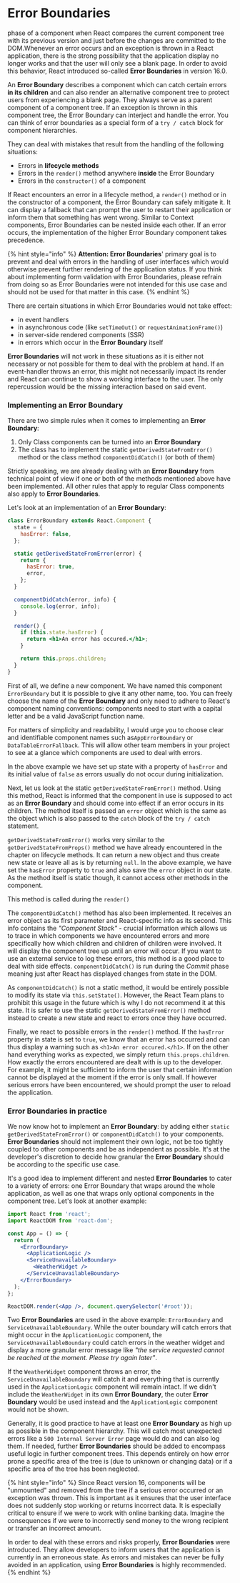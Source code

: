 # Error Boundaries

phase of a component when React compares the current component tree with its previous version and just before the changes are committed to the DOM.Whenever an error occurs and an exception is thrown in a React application, there is the strong possibility that the application display no longer works and that the user will only see a blank page. In order to avoid this behavior, React introduced so-called **Error Boundaries** in version 16.0.

An **Error Boundary** describes a component which can catch certain errors **in its children** and can also render an alternative component tree to protect users from experiencing a blank page. They always serve as a parent component of a component tree. If an exception is thrown in this component tree, the Error Boundary can interject and handle the error. You can think of error boundaries as a special form of a `try / catch` block for component hierarchies.

They can deal with mistakes that result from the handling of the following situations:

- Errors in **lifecycle methods**
- Errors in the `render()` method anywhere **inside** the Error Boundary
- Errors in the `constructor()` of a component

If React encounters an error in a lifecycle method, a `render()` method or in the constructor of a component, the Error Boundary can safely mitigate it. It can display a fallback that can prompt the user to restart their application or inform them that something has went wrong. Similar to Context components, Error Boundaries can be nested inside each other. If an error occurs, the implementation of the higher Error Boundary component takes precedence.

{% hint style="info" %}
**Attention: Error Boundaries**' primary goal is to prevent and deal with errors in the handling of user interfaces which would otherwise prevent further rendering of the application status. If you think about implementing form validation with Error Boundaries, please refrain from doing so as Error Boundaries were not intended for this use case and should not be used for that matter in this case.
{% endhint %}

There are certain situations in which Error Boundaries would not take effect:

- in event handlers
- in asynchronous code \(like `setTimeOut()` or `requestAnimationFrame()`\)
- in server-side rendered components \(SSR\)
- in errors which occur in the **Error Boundary** itself

**Error Boundaries** will not work in these situations as it is either not necessary or not possible for them to deal with the problem at hand. If an event-handler throws an error, this might not necessarily impact its render and React can continue to show a working interface to the user. The only repercussion would be the missing interaction based on said event.

### Implementing an Error Boundary

There are two simple rules when it comes to implementing an **Error Boundary**:

1. Only Class components can be turned into an **Error Boundary**
2. The class has to implement the static `getDerivedStateFromError()` method or the class method `componentDidCatch()` \(or both of them\)

Strictly speaking, we are already dealing with an **Error Boundary** from technical point of view if one or both of the methods mentioned above have been implemented. All other rules that apply to regular Class components also apply to **Error Boundaries**.

Let's look at an implementation of an **Error Boundary**:

```jsx
class ErrorBoundary extends React.Component {
  state = {
    hasError: false,
  };

  static getDerivedStateFromError(error) {
    return {
      hasError: true,
      error,
    };
  }

  componentDidCatch(error, info) {
    console.log(error, info);
  }

  render() {
    if (this.state.hasError) {
      return <h1>An error has occured.</h1>;
    }

    return this.props.children;
  }
}
```

First of all, we define a new component. We have named this component `ErrorBoundary` but it is possible to give it any other name, too. You can freely choose the name of the **Error Boundary** and only need to adhere to React's component naming conventions: components need to start with a capital letter and be a valid JavaScript function name.

For matters of simplicity and readability, I would urge you to choose clear and identifiable component names such as`AppErrorBoundary` or `DataTableErrorFallback`. This will allow other team members in your project to see at a glance which components are used to deal with errors.

In the above example we have set up state with a property of `hasError` and its initial value of `false` as errors usually do not occur during initialization.

Next, let us look at the static `getDerivedStateFromError()` method. Using this method, React is informed that the component in use is supposed to act as an **Error Boundary** and should come into effect if an error occurs in its children. The method itself is passed an `error` object which is the same as the object which is also passed to the `catch` block of the `try / catch` statement.

`getDerivedStateFromError()` works very similar to the `getDerivedStateFromProps()` method we have already encountered in the chapter on lifecycle methods. It can return a new object and thus create new state or leave all as is by returning `null`. In the above example, we have set the `hasError` property to `true` and also save the `error` object in our state. As the method itself is static though, it cannot access other methods in the component.

This method is called during the `render()`

The `componentDidCatch()` method has also been implemented. It receives an error object as its first parameter and React-specific info as its second. This info contains the _"Component Stack"_ - crucial information which allows us to trace in which components we have encountered errors and more specifically how which children and children of children were involved. It will display the component tree up until an error will occur. If you want to use an external service to log these errors, this method is a good place to deal with side effects. `componentDidCatch()` is run during the _Commit_ phase meaning just after React has displayed changes from state in the DOM.

As `componentDidCatch()` is not a static method, it would be entirely possible to modify its state via `this.setState()`. However, the React Team plans to prohibit this usage in the future which is why I do not recommend it at this state. It is safer to use the static `getDerivedStateFromError()` method instead to create a new state and react to errors once they have occurred.

Finally, we react to possible errors in the `render()` method. If the `hasError` property in state is set to `true`, we know that an error has occurred and can thus display a warning such as `<h1>An error occured.</h1>`. If on the other hand everything works as expected, we simply return `this.props.children`. How exactly the errors encountered are dealt with is up to the developer. For example, it might be sufficient to inform the user that certain information cannot be displayed at the moment if the error is only small. If however serious errors have been encountered, we should prompt the user to reload the application.

### Error Boundaries in practice

We now know hot to implement an **Error Boundary**: by adding either `static getDerivedStateFromError()` or `componentDidCatch()` to your components. **Error Boundaries** should not implement their own logic, not be too tightly coupled to other components and be as independent as possible. It's at the developer's discretion to decide how granular the **Error Boundary** should be according to the specific use case.

It's a good idea to implement different and nested **Error Boundaries** to cater to a variety of errors: one Error Boundary that wraps around the whole application, as well as one that wraps only optional components in the component tree. Let's look at another example:

```jsx
import React from 'react';
import ReactDOM from 'react-dom';

const App = () => {
  return (
    <ErrorBoundary>
      <ApplicationLogic />
      <ServiceUnavailableBoundary>
        <WeatherWidget />
      </ServiceUnavailableBoundary>
    </ErrorBoundary>
  );
};

ReactDOM.render(<App />, document.querySelector('#root'));
```

Two **Error Boundaries** are used in the above example: `ErrorBoundary` and `ServiceUnavailableBoundary`. While the outer boundary will catch errors that might occur in the `ApplicationLogic` component, the `ServiceUnavailableBoundary` could catch errors in the weather widget and display a more granular error message like _"the service requested cannot be reached at the moment. Please try again later"_.

If the `WeatherWidget` component throws an error, the `ServiceUnavailableBoundary` will catch it and everything that is currently used in the `ApplicationLogic` component will remain intact. If we didn't include the `WeatherWidget` in its own **Error Boundary**, the outer **Error Boundary** would be used instead and the `ApplicationLogic` component would not be shown.

Generally, it is good practice to have at least one **Error Boundary** as high up as possible in the component hierarchy. This will catch most unexpected errors like a `500 Internal Server Error` page would do and can also log them. If needed, further **Error Boundaries** should be added to encompass useful logic in further component trees. This depends entirely on how error prone a specific area of the tree is \(due to unknown or changing data\) or if a specific area of the tree has been neglected.

{% hint style="info" %}
Since React version 16, components will be "unmounted" and removed from the tree if a serious error occurred or an exception was thrown. This is important as it ensures that the user interface does not suddenly stop working or returns incorrect data. It is especially critical to ensure if we were to work with online banking data. Imagine the consequences if we were to incorrectly send money to the wrong recipient or transfer an incorrect amount.

In order to deal with these errors and risks properly, **Error Boundaries** were introduced. They allow developers to inform users that the application is currently in an erroneous state. As errors and mistakes can never be fully avoided in an application, using **Error Boundaries** is highly recommended.
{% endhint %}
